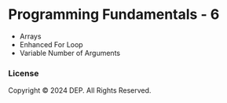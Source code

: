 # Programming Fundamentals - 6

- Arrays
- Enhanced For Loop
- Variable Number of Arguments

### License
Copyright &copy; 2024 DEP. All Rights Reserved.

